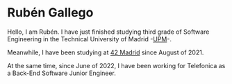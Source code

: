 # Rubén Gallego

Hello, I am Rubén. I have just finished studying third grade of Software Engineering 
in the Technical University of Madrid -[UPM](https://www.etsisi.upm.es/)-.

Meanwhile, I have been studying at [42 Madrid](https://www.42madrid.com/) since
August of 2021.

At the same time, since June of 2022, I have been working for Telefonica as a Back-End Software Junior Engineer.
